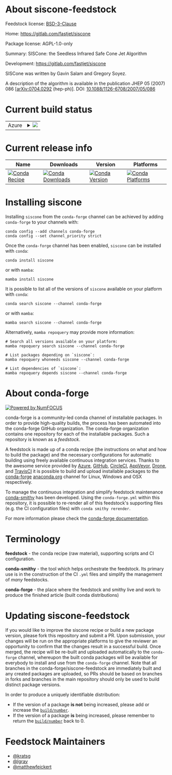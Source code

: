 About siscone-feedstock
=======================

Feedstock license: [BSD-3-Clause](https://github.com/conda-forge/siscone-feedstock/blob/main/LICENSE.txt)

Home: https://gitlab.com/fastjet/siscone

Package license: AGPL-1.0-only

Summary: SISCone: the Seedless Infrared Safe Cone Jet Algorithm

Development: https://gitlab.com/fastjet/siscone

SISCone was written by Gavin Salam and Gregory Soyez.

A description of the algorithm is available in the publication
JHEP 05 (2007) 086
[[arXiv:0704.0292](https://arxiv.org/abs/0704.0292) (hep-ph)].
DOI: [10.1088/1126-6708/2007/05/086](https://doi.org/10.1088/1126-6708/2007/05/086)

Current build status
====================


<table>
    
  <tr>
    <td>Azure</td>
    <td>
      <details>
        <summary>
          <a href="https://dev.azure.com/conda-forge/feedstock-builds/_build/latest?definitionId=24288&branchName=main">
            <img src="https://dev.azure.com/conda-forge/feedstock-builds/_apis/build/status/siscone-feedstock?branchName=main">
          </a>
        </summary>
        <table>
          <thead><tr><th>Variant</th><th>Status</th></tr></thead>
          <tbody><tr>
              <td>linux_64</td>
              <td>
                <a href="https://dev.azure.com/conda-forge/feedstock-builds/_build/latest?definitionId=24288&branchName=main">
                  <img src="https://dev.azure.com/conda-forge/feedstock-builds/_apis/build/status/siscone-feedstock?branchName=main&jobName=linux&configuration=linux%20linux_64_" alt="variant">
                </a>
              </td>
            </tr><tr>
              <td>linux_aarch64</td>
              <td>
                <a href="https://dev.azure.com/conda-forge/feedstock-builds/_build/latest?definitionId=24288&branchName=main">
                  <img src="https://dev.azure.com/conda-forge/feedstock-builds/_apis/build/status/siscone-feedstock?branchName=main&jobName=linux&configuration=linux%20linux_aarch64_" alt="variant">
                </a>
              </td>
            </tr><tr>
              <td>linux_ppc64le</td>
              <td>
                <a href="https://dev.azure.com/conda-forge/feedstock-builds/_build/latest?definitionId=24288&branchName=main">
                  <img src="https://dev.azure.com/conda-forge/feedstock-builds/_apis/build/status/siscone-feedstock?branchName=main&jobName=linux&configuration=linux%20linux_ppc64le_" alt="variant">
                </a>
              </td>
            </tr><tr>
              <td>osx_64</td>
              <td>
                <a href="https://dev.azure.com/conda-forge/feedstock-builds/_build/latest?definitionId=24288&branchName=main">
                  <img src="https://dev.azure.com/conda-forge/feedstock-builds/_apis/build/status/siscone-feedstock?branchName=main&jobName=osx&configuration=osx%20osx_64_" alt="variant">
                </a>
              </td>
            </tr><tr>
              <td>osx_arm64</td>
              <td>
                <a href="https://dev.azure.com/conda-forge/feedstock-builds/_build/latest?definitionId=24288&branchName=main">
                  <img src="https://dev.azure.com/conda-forge/feedstock-builds/_apis/build/status/siscone-feedstock?branchName=main&jobName=osx&configuration=osx%20osx_arm64_" alt="variant">
                </a>
              </td>
            </tr><tr>
              <td>win_64</td>
              <td>
                <a href="https://dev.azure.com/conda-forge/feedstock-builds/_build/latest?definitionId=24288&branchName=main">
                  <img src="https://dev.azure.com/conda-forge/feedstock-builds/_apis/build/status/siscone-feedstock?branchName=main&jobName=win&configuration=win%20win_64_" alt="variant">
                </a>
              </td>
            </tr>
          </tbody>
        </table>
      </details>
    </td>
  </tr>
</table>

Current release info
====================

| Name | Downloads | Version | Platforms |
| --- | --- | --- | --- |
| [![Conda Recipe](https://img.shields.io/badge/recipe-siscone-green.svg)](https://anaconda.org/conda-forge/siscone) | [![Conda Downloads](https://img.shields.io/conda/dn/conda-forge/siscone.svg)](https://anaconda.org/conda-forge/siscone) | [![Conda Version](https://img.shields.io/conda/vn/conda-forge/siscone.svg)](https://anaconda.org/conda-forge/siscone) | [![Conda Platforms](https://img.shields.io/conda/pn/conda-forge/siscone.svg)](https://anaconda.org/conda-forge/siscone) |

Installing siscone
==================

Installing `siscone` from the `conda-forge` channel can be achieved by adding `conda-forge` to your channels with:

```
conda config --add channels conda-forge
conda config --set channel_priority strict
```

Once the `conda-forge` channel has been enabled, `siscone` can be installed with `conda`:

```
conda install siscone
```

or with `mamba`:

```
mamba install siscone
```

It is possible to list all of the versions of `siscone` available on your platform with `conda`:

```
conda search siscone --channel conda-forge
```

or with `mamba`:

```
mamba search siscone --channel conda-forge
```

Alternatively, `mamba repoquery` may provide more information:

```
# Search all versions available on your platform:
mamba repoquery search siscone --channel conda-forge

# List packages depending on `siscone`:
mamba repoquery whoneeds siscone --channel conda-forge

# List dependencies of `siscone`:
mamba repoquery depends siscone --channel conda-forge
```


About conda-forge
=================

[![Powered by
NumFOCUS](https://img.shields.io/badge/powered%20by-NumFOCUS-orange.svg?style=flat&colorA=E1523D&colorB=007D8A)](https://numfocus.org)

conda-forge is a community-led conda channel of installable packages.
In order to provide high-quality builds, the process has been automated into the
conda-forge GitHub organization. The conda-forge organization contains one repository
for each of the installable packages. Such a repository is known as a *feedstock*.

A feedstock is made up of a conda recipe (the instructions on what and how to build
the package) and the necessary configurations for automatic building using freely
available continuous integration services. Thanks to the awesome service provided by
[Azure](https://azure.microsoft.com/en-us/services/devops/), [GitHub](https://github.com/),
[CircleCI](https://circleci.com/), [AppVeyor](https://www.appveyor.com/),
[Drone](https://cloud.drone.io/welcome), and [TravisCI](https://travis-ci.com/)
it is possible to build and upload installable packages to the
[conda-forge](https://anaconda.org/conda-forge) [anaconda.org](https://anaconda.org/)
channel for Linux, Windows and OSX respectively.

To manage the continuous integration and simplify feedstock maintenance
[conda-smithy](https://github.com/conda-forge/conda-smithy) has been developed.
Using the ``conda-forge.yml`` within this repository, it is possible to re-render all of
this feedstock's supporting files (e.g. the CI configuration files) with ``conda smithy rerender``.

For more information please check the [conda-forge documentation](https://conda-forge.org/docs/).

Terminology
===========

**feedstock** - the conda recipe (raw material), supporting scripts and CI configuration.

**conda-smithy** - the tool which helps orchestrate the feedstock.
                   Its primary use is in the construction of the CI ``.yml`` files
                   and simplify the management of *many* feedstocks.

**conda-forge** - the place where the feedstock and smithy live and work to
                  produce the finished article (built conda distributions)


Updating siscone-feedstock
==========================

If you would like to improve the siscone recipe or build a new
package version, please fork this repository and submit a PR. Upon submission,
your changes will be run on the appropriate platforms to give the reviewer an
opportunity to confirm that the changes result in a successful build. Once
merged, the recipe will be re-built and uploaded automatically to the
`conda-forge` channel, whereupon the built conda packages will be available for
everybody to install and use from the `conda-forge` channel.
Note that all branches in the conda-forge/siscone-feedstock are
immediately built and any created packages are uploaded, so PRs should be based
on branches in forks and branches in the main repository should only be used to
build distinct package versions.

In order to produce a uniquely identifiable distribution:
 * If the version of a package **is not** being increased, please add or increase
   the [``build/number``](https://docs.conda.io/projects/conda-build/en/latest/resources/define-metadata.html#build-number-and-string).
 * If the version of a package **is** being increased, please remember to return
   the [``build/number``](https://docs.conda.io/projects/conda-build/en/latest/resources/define-metadata.html#build-number-and-string)
   back to 0.

Feedstock Maintainers
=====================

* [@kratsg](https://github.com/kratsg/)
* [@lgray](https://github.com/lgray/)
* [@matthewfeickert](https://github.com/matthewfeickert/)

